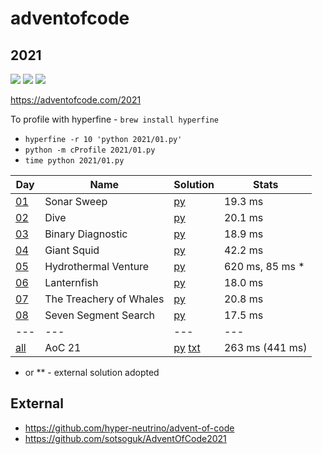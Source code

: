 # adventofcode

## 2021

![](https://img.shields.io/badge/stars%20⭐-16-yellow)
![](https://img.shields.io/badge/day%20📅-16-blue)
![](https://img.shields.io/badge/days%20completed-8-red)

https://adventofcode.com/2021

To profile with hyperfine - ```brew install hyperfine```

* ```hyperfine -r 10 'python 2021/01.py'```
* ```python -m cProfile 2021/01.py```
* ```time python 2021/01.py```

| Day                                       | Name                    | Solution                                  | Stats           |
|-------------------------------------------|-------------------------|-------------------------------------------|-----------------|
| [01](https://adventofcode.com/2021/day/1) | Sonar Sweep             | [py](2021/01.py)                          | 19.3 ms         |
| [02](https://adventofcode.com/2021/day/2) | Dive                    | [py](2021/02.py)                          | 20.1 ms         |
| [03](https://adventofcode.com/2021/day/3) | Binary Diagnostic       | [py](2021/03.py)                          | 18.9 ms         |
| [04](https://adventofcode.com/2021/day/4) | Giant Squid             | [py](2021/04.py)                          | 42.2 ms         |
| [05](https://adventofcode.com/2021/day/5) | Hydrothermal Venture    | [py](2021/05.py)                          | 620 ms, 85 ms * |
| [06](https://adventofcode.com/2021/day/6) | Lanternfish             | [py](2021/06.py)                          | 18.0 ms         |
| [07](https://adventofcode.com/2021/day/7) | The Treachery of Whales | [py](2021/07.py)                          | 20.8 ms         |
| [08](https://adventofcode.com/2021/day/8) | Seven Segment Search    | [py](2021/08.py)                          | 17.5 ms         |
| ---                                       | ---                     | ---                                       | ---             |
| [all](https://adventofcode.com/2021)      | AoC 21                  | [py](2021/all.py) [txt](2021/answers.txt) | 263 ms (441 ms) |

* or ** - external solution adopted

## External

* https://github.com/hyper-neutrino/advent-of-code
* https://github.com/sotsoguk/AdventOfCode2021